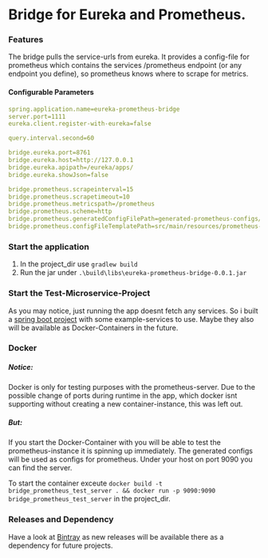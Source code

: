# Bridge for Eureka and Prometheus.

### Features
The bridge pulls the service-urls from eureka. 
It provides a config-file for prometheus which contains the services /prometheus endpoint (or any endpoint you define), so prometheus knows where to scrape for metrics.

#### Configurable Parameters
```yml
spring.application.name=eureka-prometheus-bridge
server.port=1111
eureka.client.register-with-eureka=false

query.interval.second=60

bridge.eureka.port=8761
bridge.eureka.host=http://127.0.0.1
bridge.eureka.apipath=/eureka/apps/
bridge.eureka.showJson=false

bridge.prometheus.scrapeinterval=15 
bridge.prometheus.scrapetimeout=10 
bridge.prometheus.metricspath=/prometheus 
bridge.prometheus.scheme=http
bridge.prometheus.generatedConfigFilePath=generated-prometheus-configs/prometheus.yml
bridge.prometheus.configFileTemplatePath=src/main/resources/prometheus-basic.yml
```

### Start the application

1. In the project_dir use `gradlew build`
2. Run the jar under `.\build\libs\eureka-prometheus-bridge-0.0.1.jar`

### Start the Test-Microservice-Project

As you may notice, just running the app doesnt fetch any services. So i built a [spring boot project](https://github.com/silasmahler/eureka-prometheus-bridge-tester) with some example-services to use. Maybe they also will be available as Docker-Containers in the future.


### Docker

##### Notice: 
Docker is only for testing purposes with the prometheus-server. Due to the possible change of ports during runtime in the app, which docker isnt supporting without creating a new container-instance, this was left out.

##### But:
If you start the Docker-Container with you will be able to test the prometheus-instance it is spinning up immediately. The generated configs will be used as configs for prometheus. Under your host on port 9090 you can find the server.

To start the container exceute `docker build -t bridge_prometheus_test_server . && docker run -p 9090:9090 bridge_prometheus_test_server` in the project_dir.

### Releases and Dependency

Have a look at [Bintray](https://bintray.com/silasmahler/eureka-prometheus-bridge/eureka-prometheus-bridge/0.0.1)
as new releases will be available there as a dependency for future projects.
